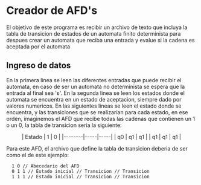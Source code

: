 # Creador de AFD's

El objetivo de este programa es recibir un archivo de texto que incluya la tabla
de transicion de estados de un automata finito determinista para despues crear
un automata que reciba una entrada y evalue si la cadena es aceptada por el automata

## Ingreso de datos

En la primera linea se leen las diferentes entradas que puede recibir el automata, en caso
de ser un automata no determinista se espera que la entrada al final sea 'ε'.
En la segunda linea se leen los estados donde el automata se encuentra en un estado de aceptacion, siempre
dado por valores numericos.
En las siguientes lineas se leen el estado donde se encuentra, y las transiciones que se realizarian
para cada estado, en ese orden, imaginemos el AFD que recibe todas las cadenas que contienen un 1 o un 0,
la tabla de transicion seria la siguiente:

<center>
| Estado |  1  |  0  |
|--------|-----|-----|
| q0     | q1  | q1  |
| q1     | q1  | q1  |
</center>

Para este AFD, el archivo que define la tabla de transicion deberia de ser como el de este ejemplo:

```
  1 0 // Abecedario del AFD
  0 1 1 // Estado inicial // Transicion // Transicion
  1 1 1 // Estado inicial // Transicion // Transicion
```
